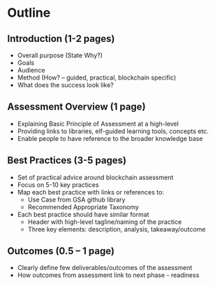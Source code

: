 # Outline

## Introduction (1-2 pages)

- Overall purpose (State Why?)
- Goals
- Audience
- Method (How? – guided, practical, blockchain specific)
- What does the success look like?

## Assessment Overview (1 page)

- Explaining Basic Principle of Assessment at a high-level
- Providing links to libraries, elf-guided learning tools, concepts etc.
- Enable people to have reference to the broader knowledge base

## Best Practices (3-5 pages)

- Set of practical advice around blockchain assessment
- Focus on 5-10 key practices
- Map each best practice with links or references to:
  - Use Case from GSA github library
  - Recommended Appropriate Taxonomy
- Each best practice should have similar format
  - Header with high-level tagline/naming of the practice
  - Three key elements: description, analysis, takeaway/outcome

## Outcomes (0.5 – 1 page)

- Clearly define few deliverables/outcomes of the assessment
- How outcomes from assessment link to next phase - readiness

